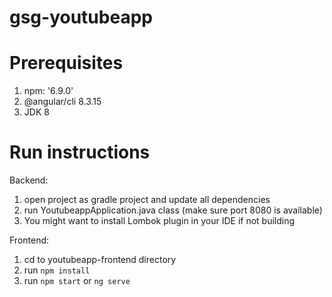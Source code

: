 # gsg-youtubeapp


# Prerequisites
1) npm: '6.9.0'
2) @angular/cli 8.3.15
3) JDK 8

# Run instructions
Backend:

1) open project as gradle project and update all dependencies
2) run YoutubeappApplication.java class  (make sure port 8080 is available)
3) You might want to install Lombok plugin in your IDE if not building

Frontend:

1) cd to youtubeapp-frontend directory
2) run `npm install`
3) run `npm start` or `ng serve`
